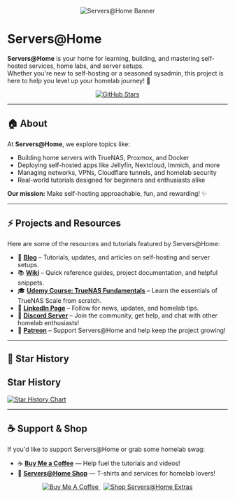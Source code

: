 <!-- Banner image -->
<p align="center">
  <img src="https://raw.githubusercontent.com/serversathome/ServersatHome/main/serverbanner.jpg" alt="Servers@Home Banner" />
</p>

# Servers@Home

**Servers@Home** is your home for learning, building, and mastering self-hosted services, home labs, and server setups.  
Whether you're new to self-hosting or a seasoned sysadmin, this project is here to help you level up your homelab journey! 🚀

<p align="center">
  <a href="https://github.com/serversathome/stargazers">
    <img src="https://img.shields.io/github/stars/serversathome?style=social" alt="GitHub Stars">
  </a>
</p>

---

## 🏠 About

At **Servers@Home**, we explore topics like:
- Building home servers with TrueNAS, Proxmox, and Docker
- Deploying self-hosted apps like Jellyfin, Nextcloud, Immich, and more
- Managing networks, VPNs, Cloudflare tunnels, and homelab security
- Real-world tutorials designed for beginners and enthusiasts alike

**Our mission:** Make self-hosting approachable, fun, and rewarding! ✨

---

## ⚡ Projects and Resources

Here are some of the resources and tutorials featured by Servers@Home:

- 📖 **[Blog](https://blog.serversatho.me)** – Tutorials, updates, and articles on self-hosting and server setups.
- 📚 **[Wiki](https://wiki.serversatho.me)** – Quick reference guides, project documentation, and helpful snippets.
- 🎓 **[Udemy Course: TrueNAS Fundamentals](https://www.udemy.com/course/truenas-fundamentals-for-beginners/)** – Learn the essentials of TrueNAS Scale from scratch.
- 💼 **[LinkedIn Page](https://www.linkedin.com/company/serversathome/)** – Follow for news, updates, and homelab tips.
- 💬 **[Discord Server](https://discord.gg/syvCPcRJnR)** – Join the community, get help, and chat with other homelab enthusiasts!
- 🧡 **[Patreon](https://www.patreon.com/serversathome)** – Support Servers@Home and help keep the project growing!

---

## 🌟 Star History

## Star History

[![Star History Chart](https://api.star-history.com/svg?repos=serversathome/serversathome&type=Date)](https://www.star-history.com/#serversathome/serversathome&Date)

---

## ☕ Support & Shop

If you'd like to support Servers@Home or grab some homelab swag:

- ☕ **[Buy Me a Coffee](https://www.buymeacoffee.com/serversathome)** — Help fuel the tutorials and videos!
- 🛒 **[Servers@Home Shop](https://buymeacoffee.com/serversathome/extras)** — T-shirts and services for homelab lovers!

<p align="center">
  <a href="https://www.buymeacoffee.com/serversathome">
    <img src="https://img.shields.io/badge/Buy%20Me%20a%20Coffee-Support%20Now-yellow?logo=buy-me-a-coffee" alt="Buy Me A Coffee">
  </a>
  &nbsp;
  <a href="https://buymeacoffee.com/serversathome/extras">
    <img src="https://img.shields.io/badge/Shop-Servers@Home%20Extras-blue" alt="Shop Servers@Home Extras">
  </a>
</p>


